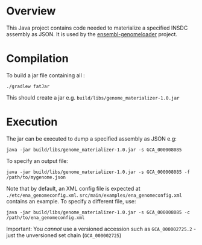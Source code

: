 Overview
========
This Java project contains code needed to materialize a specified INSDC assembly as JSON. It is used by the [ensembl-genomeloader](https://github.com/Ensembl/ensembl-genomeloader) project.

Compilation
===========
To build a jar file containing all :
```
./gradlew fatJar
```
This should create a jar e.g. `build/libs/genome_materializer-1.0.jar`

Execution
=========
The jar can be executed to dump a specified assembly as JSON e.g: 
```
java -jar build/libs/genome_materializer-1.0.jar -s GCA_000008085
```

To specify an output file:
```
java -jar build/libs/genome_materializer-1.0.jar -s GCA_000008085 -f /path/to/mygenome.json
```

Note that by default, an XML config file is expected at `./etc/ena_genomeconfig.xml`. `src/main/examples/ena_genomeconfig.xml` contains an example.
To specify a different file, use:
```
java -jar build/libs/genome_materializer-1.0.jar -s GCA_000008085 -c /path/to/ena_genomeconfig.xml
```

Important: You _cannot_ use a versioned accession such as `GCA_000002725.2` - just the unversioned set chain (`GCA_000002725`)


